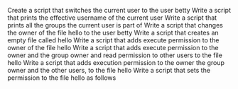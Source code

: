 Create a script that switches the current user to the user betty
Write a script that prints the effective username of the current user
Write a script that prints all the groups the current user is part of
Write a script that changes the owner of the file hello to the user betty
Write a script that creates an empty file called hello
Write a script that adds execute permission to the owner of the file hello
Write a script that adds execute permission to the owner and the group owner and read permission to other users to the file hello
Write a script that adds execution permission to the owner the group owner and the other users, to the file hello
Write a script that sets the permission to the file hello as follows
